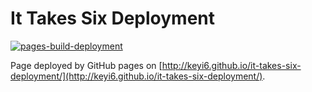 # It Takes Six Deployment
[![pages-build-deployment](https://github.com/keyi6/it-takes-six-deployment/actions/workflows/pages/pages-build-deployment/badge.svg)](https://github.com/keyi6/it-takes-six-deployment/actions/workflows/pages/pages-build-deployment)

Page deployed by GitHub pages on [http://keyi6.github.io/it-takes-six-deployment/](http://keyi6.github.io/it-takes-six-deployment/).

